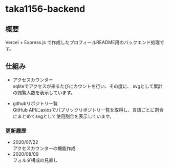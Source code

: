 # taka1156-backend

## 概要
Vercel + Express.js で作成したプロフィールREADME用のバックエンド処理です。<br>

## 仕組み
- アクセスカウンター <br>
sqliteでアクセスが来るたびにカウントを行い、その度に、
svgとして累計の閲覧人数を表示しています。

- githubリポジトリ一覧 <br>
GitHub APIにaxiosでパブリックリポジトリ一覧を取得し、言語ごとに割合にまとめてsvgとして使用割合を表示しています。

### 更新履歴

- 2020/07/22<br>
  アクセスカウンターの機能作成
- 2020/08/09<br>
  フォルダ構成の見直し
